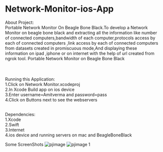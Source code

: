 # Network-Monitor-ios-App

About Project:<br/>
Portable Network Monitor On Beagle Bone Black.To develop a Network Monitor on beagle bone black and extracting all the information like number of connected computers,bandwidth of each computer,protocols access by each of connected computers ,link access by each of connected computers from datasets created in promiscuous mode,And displaying these information on ipad ,iphone or on internet with the help of url created from ngrok tool. 
Portable Network Monitor on Beagle Bone Black <br/><br/><br/>
 <br/>
Running this Application: <br/>
1.Click on Network Monitor.xcodeproj <br/>
2.In Xcode Build app on ios device<br/>
3.Enter username=Amitverma and password=pass <br/>
4.Click on Buttons next to see the webservers<br/>
 <br/>
 
Dependencies: <br/>
1.Xcode<br/>
2.Swift <br/>
3.Internet <br/>
4.ios device and running servers on mac and BeagleBoneBlack <br/>


Some ScreenShots
![pjimage](https://cloud.githubusercontent.com/assets/14006536/22458004/904c66ae-e7c0-11e6-9778-f5667d4a17c3.jpg)
![pjimage 1](https://cloud.githubusercontent.com/assets/14006536/22457952/47f82352-e7c0-11e6-83fc-69991077964c.jpg)
